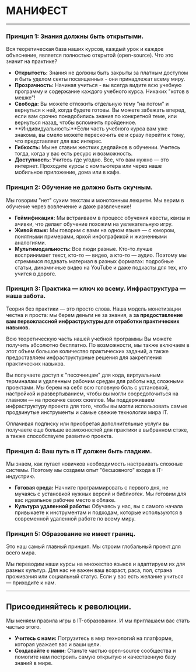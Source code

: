 # МАНИФЕСТ

---

### Принцип 1: Знания должны быть открытыми.

Вся теоретическая база наших курсов, каждый урок и каждое объяснение, является полностью открытой (open-source). Что это значит на практике?

*   **Открытость:** Знания не должны быть закрыты за платным доступом и быть уделом секты посвященных - они принадлежат всему миру.
*   **Прозрачность:** Начиная учиться - вы всегда видите всю учебную программу и содержание каждого учебного курса. Никаких "котов в мешке"!
*   **Свобода:** Вы можете отложить отдельную тему "на потом" и вернуться к ней, когда будете готовы. Вы можете забежать вперед, если вам срочно понадобились знания по конкретной теме, или вернуться назад, чтобы вспомнить пройденное.
*   **Индивидуальность:**Если часть учебного курса вам уже знакома, вы смело можете перескочить ее и сразу перейти к тому, что представляет для вас интерес.
*   **Гибкость:** Мы не ставим жестких дедлайнов в обучении. Учитесь тогда, когда у вас есть ресурс и возможность.
*   **Доступность:** Учитесь где угодно. Все, что вам нужно — это интернет. Проходите курсы с компьютера или через наше мобильное приложение, дома или в кафе.

### Принцип 2: Обучение не должно быть скучным.

Мы говорим "нет" сухим текстам и монотонным лекциям. Мы верим в обучение через вовлечение и даже развлечение!

*   **Геймификация:** Мы встраиваем в процесс обучения квесты, квизы и ачивки, что делает обучение похожим на увлекательную игру.
*   **Живой язык:** Мы говорим с вами на одном языке — с юмором, понятными примерами, яркой инфографикой и жизненными аналогиями.
*   **Мультимодальность:** Все люди разные. Кто-то лучше воспринимает текст, кто-то — видео, а кто-то — аудио. Поэтому мы стремимся подавать материал в разных форматах: подробные статьи, динамичные видео на YouTube и даже подкасты для тех, кто учится в дороге.

### Принцип 3: Практика — ключ ко всему. Инфраструктура — наша забота.

Теория без практики — это просто слова. Наша модель монетизации честна и проста: мы берем деньги не за знания, а **за предоставление вам первоклассной инфраструктуры для отработки практических навыков.**

Всю теоретическую часть нашей учебной программы Вы можете получить абсолютно бесплатно. По возможности, мы также включаем в этот объем большое количество практических заданий, а также предоставляем инфраструктурные решения для закрепления практических навыков.

Вы получаете доступ к "песочницам" для кода, виртуальным терминалам и удаленным рабочим средам для работы над сложными проектами. Мы берем на себя всю головную боль с установкой, настройкой и развертыванием, чтобы вы могли сосредоточиться на главном — на прокачке своих скиллов. Мы поддерживаем инфраструктуру проекта для того, чтобы вы могли использовать самые продвинутые инструменты и самые свежие технологии мира IT. 

Оплачивая подписку или приобретая дополнительные услуги вы получаете еще больше возможностей для практики в выбранном стэке, а также способствуете развитию проекта.

### Принцип 4: Ваш путь в IT должен быть гладким.

Мы знаем, как пугает новичков необходимость настраивать сложные системы. Поэтому мы создаем опыт "бесшовного" входа в IT-индустрию. 

*   **Готовая среда:** Начните программировать с первого дня, не мучаясь с установкой нужных версий и библиотек. Мы готовим для вас идеальное рабочее место в облаке.
*   **Культура удаленной работы:** Обучаясь у нас, вы с самого начала привыкаете к инструментам и подходам, которые используются в современной удаленной работе по всему миру.

### Принцип 5: Образование не имеет границ.

Это наш самый главный принцип. Мы строим глобальный проект для всего мира.

Мы переводим наши курсы на множество языков и адаптируем их для разных культур. Для нас не важен ваш возраст, раса, пол, страна проживания или социальный статус. Если у вас есть желание учиться — приходите к нам.

---

## Присоединяйтесь к революции.

Мы меняем правила игры в IT-образовании. И мы приглашаем вас стать частью этого.

*   **Учитесь с нами:** Погрузитесь в мир технологий на платформе, которая уважает вас и ваши цели.
*   **Создавайте с нами:** Станьте частью open-source сообщества и помогите нам построить самую открытую и качественную базу знаний в мире.
